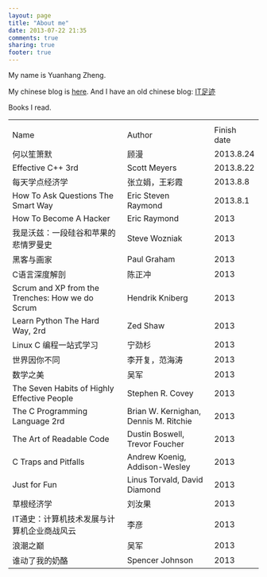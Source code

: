 ```yaml
---
layout: page
title: "About me"
date: 2013-07-22 21:35
comments: true
sharing: true
footer: true
---
```


My name is Yuanhang Zheng.

My chinese blog is [here](http://cn.zhengyuanhang.com). And I have an old
chinese blog: [IT足迹](http://www.zhengyuanhang.com)

Books I read.

<table>
  <th><tr>
    <td>Name</td><td>Author<td>Finish date</td>
  </tr></th>
  <tr>
    <td>何以笙箫默</td>
    <td>顾漫</td>
    <td>2013.8.24</td>
  </tr>
  <tr>
    <td>Effective C++ 3rd</td>
    <td>Scott Meyers</td>
    <td>2013.8.22</td>
  </tr>
  <tr>
    <td>每天学点经济学</td>
    <td>张立娟，王彩霞</td>
    <td>2013.8.8</td>
  </tr>
  <tr>
    <td>How To Ask Questions The Smart Way</td>
    <td>Eric Steven Raymond</td>
    <td>2013.8.1</td>
  </tr>
  <tr>
    <td>How To Become A Hacker</td>
    <td>Eric Raymond</td>
    <td>2013</td>
  </tr>
  <tr>
    <td>我是沃兹：一段硅谷和苹果的悲情罗曼史</td>
    <td>Steve Wozniak</td>
    <td>2013</td>
  </tr>
  <tr>
    <td>黑客与画家</td>
    <td>Paul Graham</td>
    <td>2013</td>
  </tr>
  <tr>
    <td>C语言深度解剖</td>
    <td>陈正冲</td>
    <td>2013</td>
  </tr>
  <tr>
    <td>Scrum and XP from the Trenches: How we do Scrum</td>
    <td>Hendrik Kniberg</td>
    <td>2013</td>
  </tr>
  <tr>
    <td>Learn Python The Hard Way, 2rd</td>
    <td>Zed Shaw</td>
    <td>2013</td>
  </tr>
  <tr>
    <td>Linux C 编程一站式学习</td>
    <td>宁劲杉</td>
    <td>2013</td>
  </tr>
  <tr>
    <td>世界因你不同</td>
    <td>李开复，范海涛</td>
    <td>2013</td>
  </tr>
  <tr>
    <td>数学之美</td>
    <td>吴军</td>
    <td>2013</td>
  </tr>
  <tr>
    <td>The Seven Habits of Highly Effective People</td>
    <td>Stephen R. Covey</td>
    <td>2013</td>
  </tr>
  <tr>
    <td>The C Programming Language 2rd</td>
    <td>Brian W. Kernighan, Dennis M. Ritchie</td>
    <td>2013</td>
  </tr>
  <tr>
    <td>The Art of Readable Code</td>
    <td>Dustin Boswell, Trevor Foucher</td>
    <td>2013</td>
  </tr>
  <tr>
    <td>C Traps and Pitfalls</td>
    <td>Andrew Koenig, Addison-Wesley</td>
    <td>2013</td>
  </tr>
  <tr>
    <td>Just for Fun</td>
    <td>Linus Torvald, David Diamond</td>
    <td>2013</td>
  </tr>
  <tr>
    <td>草根经济学</td>
    <td>刘汝果</td>
    <td>2013</td>
  </tr>
  <tr>
    <td>IT通史：计算机技术发展与计算机企业商战风云</td>
    <td>李彦</td>
    <td>2013</td>
  </tr>
  <tr>
    <td>浪潮之巅</td>
    <td>吴军</td>
    <td>2013</td>
  </tr>
  <tr>
    <td>谁动了我的奶酪</td>
    <td>Spencer Johnson</td>
    <td>2013</td>
  </tr>
</table>
